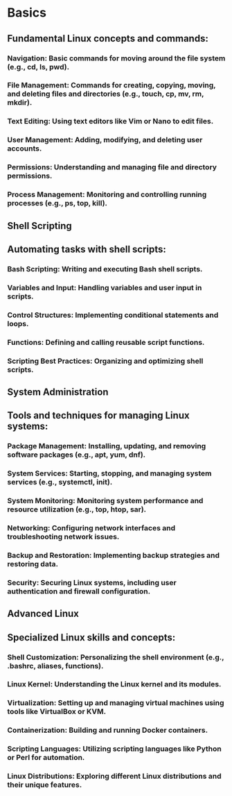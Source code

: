 # Basics
## Fundamental Linux concepts and commands:

### Navigation: Basic commands for moving around the file system (e.g., cd, ls, pwd).
### File Management: Commands for creating, copying, moving, and deleting files and directories (e.g., touch, cp, mv, rm, mkdir).
### Text Editing: Using text editors like Vim or Nano to edit files.
### User Management: Adding, modifying, and deleting user accounts.
### Permissions: Understanding and managing file and directory permissions.
### Process Management: Monitoring and controlling running processes (e.g., ps, top, kill).

## Shell Scripting
## Automating tasks with shell scripts:

### Bash Scripting: Writing and executing Bash shell scripts.
### Variables and Input: Handling variables and user input in scripts.
### Control Structures: Implementing conditional statements and loops.
### Functions: Defining and calling reusable script functions.
### Scripting Best Practices: Organizing and optimizing shell scripts.

## System Administration
## Tools and techniques for managing Linux systems:

### Package Management: Installing, updating, and removing software packages (e.g., apt, yum, dnf).
### System Services: Starting, stopping, and managing system services (e.g., systemctl, init).
### System Monitoring: Monitoring system performance and resource utilization (e.g., top, htop, sar).
### Networking: Configuring network interfaces and troubleshooting network issues.
### Backup and Restoration: Implementing backup strategies and restoring data.
### Security: Securing Linux systems, including user authentication and firewall configuration.

## Advanced Linux
## Specialized Linux skills and concepts:

### Shell Customization: Personalizing the shell environment (e.g., .bashrc, aliases, functions).
### Linux Kernel: Understanding the Linux kernel and its modules.
### Virtualization: Setting up and managing virtual machines using tools like VirtualBox or KVM.
### Containerization: Building and running Docker containers.
### Scripting Languages: Utilizing scripting languages like Python or Perl for automation.
### Linux Distributions: Exploring different Linux distributions and their unique features.
